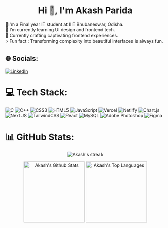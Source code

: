 <h1 align="center">Hi 👋, I'm Akash Parida</h1>
🏫I'm a Final year IT student at IIIT Bhubaneswar, Odisha.<br>🌱 I’m currently learning  UI design and frontend tech.<br>🔭 Currently crafting captivating frontend experiences.<br>⚡ Fun fact : Transforming complexity into beautiful interfaces is always fun.<br>


## 🌐 Socials:
[![LinkedIn](https://img.shields.io/badge/LinkedIn-%230077B5.svg?logo=linkedin&logoColor=white)](https://linkedin.com/in/akash-parida-ap) 


# 💻 Tech Stack:
![C](https://img.shields.io/badge/c-%2300599C.svg?style=flat&logo=c&logoColor=white) ![C++](https://img.shields.io/badge/c++-%2300599C.svg?style=flat&logo=c%2B%2B&logoColor=white) ![CSS3](https://img.shields.io/badge/css3-%231572B6.svg?style=flat&logo=css3&logoColor=white) ![HTML5](https://img.shields.io/badge/html5-%23E34F26.svg?style=flat&logo=html5&logoColor=white) ![JavaScript](https://img.shields.io/badge/javascript-%23323330.svg?style=flat&logo=javascript&logoColor=%23F7DF1E) ![Vercel](https://img.shields.io/badge/vercel-%23000000.svg?style=flat&logo=vercel&logoColor=white) ![Netlify](https://img.shields.io/badge/netlify-%23000000.svg?style=flat&logo=netlify&logoColor=#00C7B7) ![Chart.js](https://img.shields.io/badge/chart.js-F5788D.svg?style=flat&logo=chart.js&logoColor=white) ![Next JS](https://img.shields.io/badge/Next-black?style=flat&logo=next.js&logoColor=white) ![TailwindCSS](https://img.shields.io/badge/tailwindcss-%2338B2AC.svg?style=flat&logo=tailwind-css&logoColor=white) ![React](https://img.shields.io/badge/react-%2320232a.svg?style=flat&logo=react&logoColor=%2361DAFB) ![MySQL](https://img.shields.io/badge/mysql-%2300f.svg?style=flat&logo=mysql&logoColor=white) ![Adobe Photoshop](https://img.shields.io/badge/adobephotoshop-%2331A8FF.svg?style=flat&logo=adobephotoshop&logoColor=white) 	![Figma](https://img.shields.io/badge/figma-%23F24E1E.svg?style=flat&logo=figma&logoColor=white)
# 📊 GitHub Stats:
<p align="center">
<img  alt="Akash's streak" src="https://github-readme-streak-stats.herokuapp.com/?user=akash5k&theme=black-ice&hide_border=true&stroke=0000&background=060A0CD0"/>
</a>  
</p>
<p align="center">
<a href="https://github.com/akash5k"><img align="center" alt="Akash's Github Stats" src="https://github-readme-stats.vercel.app/api/?username=akash5k&show_icons=true&count_private=true&theme=react&hide_border=true&bg_color=0D1117" height="192px"/></a>
<a href="https://github.com/akash5k"><img align="center" height="192px" alt="Akash's Top Languages" src="https://github-readme-stats.vercel.app/api/top-langs/?username=akash5k&langs_count=20&count_private=true&layout=compact&theme=react&hide_border=true&bg_color=0D1117" /></a>
<br/>
</p>
